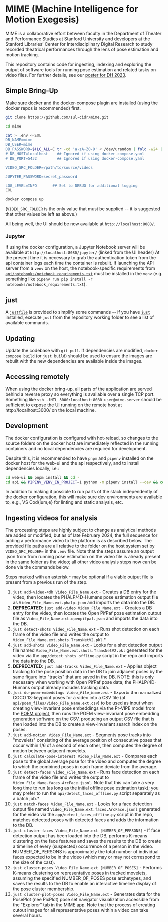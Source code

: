 # MIME (Machine Intelligence for Motion Exegesis)

MIME is a collaborative effort between faculty in the Department of Theater and Performance Studies at Stanford University and developers at the Stanford Libraries’ Center for Interdisciplinary Digital Research to study recorded theatrical performances through the lens of pose estimation and motion tracking.

This repository contains code for ingesting, indexing and exploring the output of software tools for running pose estimation and related tasks on video files. For further details, see our [poster for DH 2023](https://sul-cidr.github.io/mime/).

## Simple Bring-Up

Make sure docker and the docker-compose plugin are installed (using the docker repos is recommended) first.

```sh
git clone https://github.com/sul-cidr/mime.git

cd mime

cat > .env <<EOL
DB_NAME=mime
DB_USER=mime
DB_PASSWORD=$(LC_ALL=C tr -cd 'a-zA-Z0-9' < /dev/urandom | fold -w24 | head -n 1)
# DB_HOST=localhost    ## Ignored if using docker-compose.yaml
# DB_PORT=5432         ## Ignored if using docker-compose.yaml

VIDEO_SRC_FOLDER=/path/to/source/videos

JUPYTER_PASSWORD=secret_password

LOG_LEVEL=INFO       ## Set to DEBUG for additional logging
EOL

docker compose up
```

(`VIDEO_SRC_FOLDER` is the only value that must be supplied -- it is suggested that other values be left as above.)

All being well, the UI should be now available at `http://localhost:8080/`.

### Jupyter

If using the docker configuration, a Jupyter Notebook server will be available at `http://localhost:8080/jupyter/` (linked from the UI header) At the present time it is necessary to grab the authentication token from the api container logs each time the container is rebuilt. If launching the API server from a `venv` on the host, the notebook-specific requirements from [`api/notebooks/notebook_requirements.txt`](api/notebooks/notebook_requirements.txt) must be installed in the `venv` (e.g. something like `pipenv run pip install -r notebooks/notebook_requirements.txt`).

## just

A [`justfile`](./justfile) is provided to simplify some commands -- if you have [`just`](https://github.com/casey/just) installed, execute `just` from the repository working folder to see a list of available commands.

## Updating

Update the codebase with `git pull`. If dependencies are modified, `docker compose build` (or `just build`) should be used to ensure the images are rebuilt with the new dependencies are available inside the images.

## Accessing remotely

When using the docker bring-up, all parts of the application are served behind a reverse proxy so everything is available over a single TCP port. Something like `ssh -fNTL 3000:localhost:8080 user@mime-server` should be sufficient to expose the UI running on the remote host at http://localhost:3000/ on the local machine.

## Development

The docker configuration is configured with hot-reload, so changes to the source folders on the docker host are immediately reflected in the running containers and no local dependencies are required for development.

Despite this, it is recommended to have `pnpm` and `pipenv` installed on the docker host for the web-ui and the api respectively, and to install dependencies locally, i.e.:

```sh
cd web-ui && pnpm install && cd -
cd api && PIPENV_VENV_IN_PROJECT=1 python -m pipenv install --dev && cd -
```

In addition to making it possible to run parts of the stack independently of the docker configuration, this will make sure dev environments are available to, e.g., VS Cod{ium,e} for linting and static analysis, etc.

## Ingesting videos for analysis

The processing steps are highly subject to change as analytical methods are added or modified, but as of late February 2024, the full sequence for adding a performance video to the platform is as described below. The provided file paths are all relative to the folder on the host system set by `VIDEO_SRC_FOLDER=` in the `.env` file. Note that the steps assume an output .json from from running pose estimation on the video file is already present in the same folder as the video; all other video analysis steps now can be done via the commands below.

Steps marked with an asterisk `*` may be optional if a viable output file is present from a previous run of the step.

1. `just add-video-4dh Video_File_Name.ext` - Creates a DB entry for the video, then locates the PHALP/4D-Humans pose estimation output file as `Video_File_Name.ext.phalp.json` and imports the data into the DB.
1. **DEPRECATED**: `just add-video Video_File_Name.ext` - Creates a DB entry for the video, then locates the Open PifPaf pose estimation output file as `Video_File_Name.ext.openpifpaf.json` and imports the data into the DB.
1. `just detect-shots Video_File_Name.ext` - Runs shot detection on each frame of the video file and writes the output to `Video_File_Name.ext.shots.TransNetV2.pkl`.\*
1. `just add-shots Video_File_Name.ext` - Looks for a shot detection output file named `Video_File_Name.ext.shots.TransNetV2.pkl` generated for the video via the `app/detect_shots_offline.py` script in the repo and imports the data into the DB.
1. **DEPRECATED**: `just add-tracks Video_File_Name.ext` - Applies object tracking to the pose position data in the DB to join adjacent poses by the same figure into "tracks" that are saved in the DB. NOTE: this is only necessary when working with Open PifPaf pose data; the PHALP/4D-Humans output already includes tracking data.
1. `just do-poem-embeddings Video_File_Name.ext` - Exports the normalized COCO 13-keypoint poses for a video into a CSV file (at `api/poem_files/Video_File_Name.ext.csv`) to be used as input when creating view-invariant pose embeddings via the Pr-VIPE model from the [POEM project](https://sites.google.com/view/pr-vipe), then runs the POEM view-invariant pose embedding generation software on the CSV, producing an output CSV file that is then loaded into the DB to create a view-invariant search index on the poses.
1. `just add-motion Video_File_Name.ext` - Segments pose tracks into "movelets" consisting of the average position of consecutive poses that occur within 1/6 of a second of each other, then computes the degree of motion between adjacent movelets.
1. `just calculate-pose-interest Video_File_Name.ext` - Compares each pose to the global average pose for the video and computes the degree to which the combined poses in each frame deviate from the average.
1. `just detect-faces Video_File_Name.ext` - Runs face detection on each frame of the video file and writes the output to `Video_File_Name.faces.ArcFace.jsonl`. Note that this can take a very long time to run (as long as the initial offline pose estimation task); you may prefer to run the `api/detect_faces_offline.py` script separately as a batch job.\*
1. `just match-faces Video_File_Name.ext` - Looks for a face detection output file named `Video_File_Name.ext.faces.ArcFace.jsonl` generated for the video via the `app/detect_faces_offline.py` script in the repo, matches detected poses with detected faces and adds the information to the DB.
1. `just cluster-faces Video_File_Name.ext [NUMBER_OF_PERSONS]` - If face detection output has been loaded into the DB, performs K-means clustering on the face features and saves the results to the DB to create a timeline of every (suspected) occurrence of a person in the video. NUMBER_OF_PERSONS is approximately the total number of individual faces expected to be in the video (which may or may not correspond to the size of the cast).
1. `just cluster-poses Video_File_Name.ext [NUMBER_OF_POSES]` - Performs K-means clustering on representative poses in tracked movelets, assuming the specified NUMBER_OF_POSES pose archetypes, and saves the results to the DB to enable an interactive timeline display of the pose cluster membership.
1. `just cluster-plot-poses Video_File_Name.ext` - Generates data for the PosePlot (née PixPlot) pose set navigator visualization accessible from the "Explorer" tab in the MIME app. Note that the process of creating cutout images for all representative poses within a video can take several hours.
